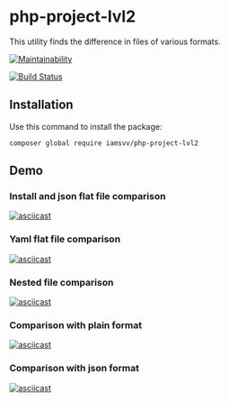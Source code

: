 # php-project-lvl2

This utility finds the difference in files of various formats.

[![Maintainability](https://api.codeclimate.com/v1/badges/53cb823d29156757da6c/maintainability)](https://codeclimate.com/github/vvgromo/php-project-lvl2/maintainability)

[![Build Status](https://travis-ci.org/vvgromo/php-project-lvl2.svg?branch=master)](https://travis-ci.org/vvgromo/php-project-lvl2)

## Installation

Use this command to install the package:

`composer global require iamsvv/php-project-lvl2`

## Demo

### Install and json flat file comparison

[![asciicast](https://asciinema.org/a/313591.svg)](https://asciinema.org/a/313591)

### Yaml flat file comparison

[![asciicast](https://asciinema.org/a/313595.svg)](https://asciinema.org/a/313595)

### Nested file comparison

[![asciicast](https://asciinema.org/a/313597.svg)](https://asciinema.org/a/313597)

### Comparison with plain format

[![asciicast](https://asciinema.org/a/313599.svg)](https://asciinema.org/a/313599)

### Comparison with json format

[![asciicast](https://asciinema.org/a/313601.svg)](https://asciinema.org/a/313601)
